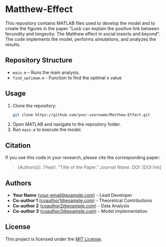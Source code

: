 # Matthew-Effect

This repository contains MATLAB files used to develop the model and to create the figures in the paper "Luck can explain the positive link between fecundity and
longevity: The Matthew effect in social insects and beyond". The code implements the model, performs simulations, and analyzes the results.

## Repository Structure
- `main.m` – Runs the main analysis.
- `find_optimum.m` - Function to find the optimal x value

## Usage
1. Clone the repository:
   ```sh
   git clone https://github.com/your-username/Matthew-Effect.git
   ```
2. Open MATLAB and navigate to the repository folder.
3. Run `main.m` to execute the model.

## Citation
If you use this code in your research, please cite the corresponding paper:

> [Author(s)]. (Year). "Title of the Paper." *Journal Name*. DOI: [DOI link]

## Authors
- **Your Name** (your-email@example.com) - Lead Developer  
- **Co-author 1** (coauthor1@example.com) - Theoretical Contributions  
- **Co-author 2** (coauthor2@example.com) - Data Analysis  
- **Co-author 3** (coauthor3@example.com) - Model Implementation  

## License
This project is licensed under the [MIT License](LICENSE).

